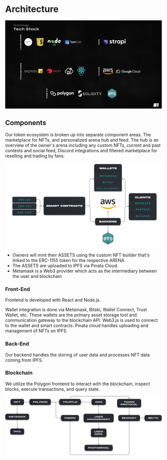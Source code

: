 # Architecture

![](<../.gitbook/assets/Tech Stack.png>)

## Components

Our token ecosystem is broken up into separate component areas. The marketplace for NFTs, and personalized arena hub and feed. The hub is an overview of the owner's arena including any custom NFTs, current and past contests and social feed, Discord integrations and filtered marketplace for reselling and trading by fans.

![](<../.gitbook/assets/Architecture Components.png>)

* Owners will mint their ASSETS using the custom NFT builder that's linked to the ERC-1155 token for the respective ARENA.
* The ASSETS are uploaded to IPFS via Pinata Cloud.
* Metamask is a Web3 provider which acts as the intermediary between the user and blockchain

### Front-End

Frontend is developed with React and Node.js.

Wallet integration is done via Metamask, Bitski, Wallet Connect, Trust Wallet, etc. These wallets are the primary asset storage tool and communication gateway to the blockchain API. Web3.js is used to connect to the wallet and smart contracts. Pinata cloud handles uploading and management of NFTs on IPFS.

### Back-End

Our backend handles the storing of user data and processes NFT data coming from IPFS.

### Blockchain

We utilize the Polygon frontend to interact with the blockchain, inspect blocks, execute transactions, and query state.

![](<../.gitbook/assets/Tech Stack (1).png>)
